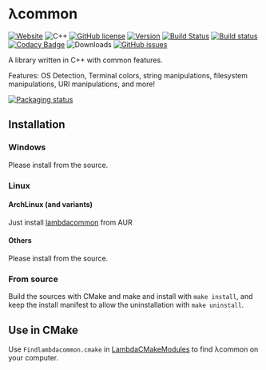 # λcommon

[![Website](https://img.shields.io/badge/Website-%CE%BBcommon-9B599A.svg?style=flat-square)](https://aperlambda.github.io/libraries/lambdacommon/)
![C++](https://img.shields.io/badge/language-C++-9B599A.svg?style=flat-square)
[![GitHub license](https://img.shields.io/badge/license-MIT-blue.svg?style=flat-square)](https://raw.githubusercontent.com/AperLambda/lambdacommon/master/LICENSE)
[![Version](https://img.shields.io/github/release/AperLambda/lambdacommon.svg)](https://github.com/AperLambda/lambdacommon/releases)
[![Build Status](https://travis-ci.org/AperLambda/lambdacommon.svg?branch=master)](https://travis-ci.org/AperLambda/lambdacommon/)
[![Build status](https://ci.appveyor.com/api/projects/status/aufclhjsvecva6mk?svg=true)](https://ci.appveyor.com/project/LambdAurora/lambdacommon)
[![Codacy Badge](https://api.codacy.com/project/badge/Grade/981c6234700d413297724d7d759e2dec)](https://www.codacy.com/app/LambdAurora/lambdacommon?utm_source=github.com&amp;utm_medium=referral&amp;utm_content=AperLambda/lambdacommon&amp;utm_campaign=Badge_Grade)
![Downloads](https://img.shields.io/github/downloads/AperLambda/lambdacommon/latest/total.svg?style=flat-square)
[![GitHub issues](https://img.shields.io/github/issues/AperLambda/lambdacommon.svg?style=flat-square)](https://github.com/AperLambda/lambdacommon/issues/)

A library written in C++ with common features.

Features: OS Detection, Terminal colors, string manipulations, filesystem manipulations, URI manipulations, and more!

[![Packaging status](https://repology.org/badge/vertical-allrepos/lambdacommon.svg)](https://repology.org/metapackage/lambdacommon)

## Installation

### Windows

Please install from the source.

### Linux

#### ArchLinux (and variants)

Just install [lambdacommon](https://aur.archlinux.org/packages/lambdacommon/) from AUR

#### Others

Please install from the source. 

### From source

Build the sources with CMake and make and install with `make install`, and keep the install manifest to allow the uninstallation with `make uninstall`. 

## Use in CMake

Use `Findlambdacommon.cmake` in [LambdaCMakeModules](https://github.com/AperLambda/LambdaCMakeModules.git) to find λcommon on your computer.